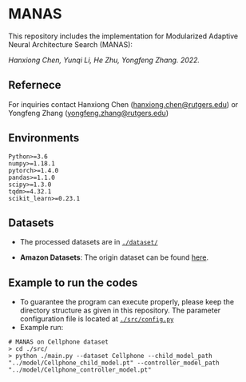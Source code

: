 # MANAS
This repository includes the implementation for Modularized Adaptive Neural Architecture Search (MANAS):

*Hanxiong Chen, Yunqi Li, He Zhu, Yongfeng Zhang. 2022.*

## Refernece

For inquiries contact Hanxiong Chen (hanxiong.chen@rutgers.edu) or Yongfeng Zhang (yongfeng.zhang@rutgers.edu)

## Environments

```
Python>=3.6
numpy>=1.18.1
pytorch>=1.4.0
pandas>=1.1.0
scipy>=1.3.0
tqdm>=4.32.1
scikit_learn>=0.23.1
```

## Datasets

- The processed datasets are in  [`./dataset/`](https://github.com/TalonCB/MANAS/tree/master/dataset)

- **Amazon Datasets**: The origin dataset can be found [here](http://jmcauley.ucsd.edu/data/amazon/). 
    

## Example to run the codes
-   To guarantee the program can execute properly, please keep the directory structure as given in this repository. The parameter configuration file is located at [`./src/config.py`](https://github.com/TalonCB/MANAS/tree/master/src/config.py)
-   Example run:

```
# MANAS on Cellphone dataset
> cd ./src/
> python ./main.py --dataset Cellphone --child_model_path "../model/Cellphone_child_model.pt" --controller_model_path "../model/Cellphone_controller_model.pt"
```

